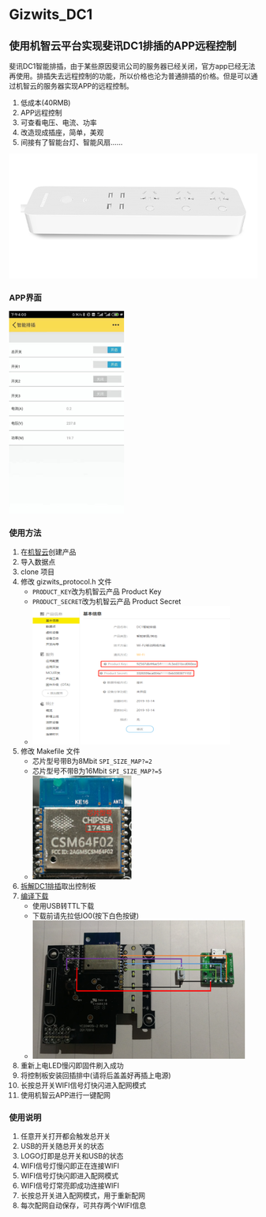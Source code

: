 # Gizwits_DC1
## 使用机智云平台实现斐讯DC1排插的APP远程控制

斐讯DC1智能排插，由于某些原因斐讯公司的服务器已经关闭，官方app已经无法再使用。排插失去远程控制的功能，所以价格也沦为普通排插的价格。但是可以通过机智云的服务器实现APP的远程控制。

1. 低成本(40RMB)
2. APP远程控制
3. 可查看电压、电流、功率
4. 改造现成插座，简单，美观
5. 间接有了智能台灯、智能风扇......
   

<img src="./image/DC1.png"> 

### APP界面
<img src="./image/APP界面.jpg"  height="410" width="233"> 

### 使用方法
1. 在[机智云](https://dev.gizwits.com/zh-cn/developer/)创建产品
2. 导入数据点
3. clone 项目
4. 修改 gizwits_protocol.h 文件
    * `PRODUCT_KEY`改为机智云产品 Product Key
    * `PRODUCT_SECRET`改为机智云产品 Product Secret
    * <img src="./image/机智云产品信息.png"  height="280" width="400"> 
5. 修改 Makefile 文件
    * 芯片型号带B为8Mbit  `SPI_SIZE_MAP?=2`
    * 芯片型号不带B为16Mbit  `SPI_SIZE_MAP?=5`
    * <img src="./image/型号图.jpg"  height="210" width="200"> 
6. [拆解DC1排插](https://github.com/HoGC/phicomm_dc1-esphome/tree/master/cookbook)取出控制板
7. [编译下载](https://wiki.ai-thinker.com/esp8266)
    * 使用USB转TTL下载
    * 下载前请先拉低IO0(按下白色按键)
    * <img src="./image/下载链接图.png"  height="280" width="430"> 
8. 重新上电LED慢闪即固件刷入成功
9. 将控制板安装回插排中(请将后盖盖好再插上电源)
10. 长按总开关WIFI信号灯快闪进入配网模式
11. 使用机智云APP进行一键配网

### 使用说明
1. 任意开关打开都会触发总开关
2. USB的开关随总开关的状态
3. LOGO灯即是总开关和USB的状态
6. WIFI信号灯慢闪即正在连接WIFI
7. WIFI信号灯快闪即进入配网模式
8. WIFI信号灯常亮即成功连接WIFI 
7. 长按总开关进入配网模式，用于重新配网
8. 每次配网自动保存，可共存两个WIFI信息
